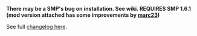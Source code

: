 **There may be a SMP's bug on installation. See wiki.
REQUIRES SMP 1.6.1 (mod version attached has some improvements by [marc23](https://hydrogenaud.io/index.php/topic,116669.msg1026243.html#msg1026243))**

See full [changelog here](https://github.com/regorxxx/Autobackup-SMP/blob/main/CHANGELOG.md).